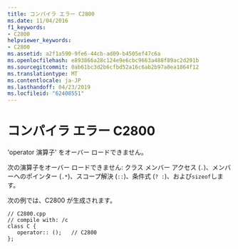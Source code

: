 ```yaml
---
title: コンパイラ エラー C2800
ms.date: 11/04/2016
f1_keywords:
- C2800
helpviewer_keywords:
- C2800
ms.assetid: a2f1a590-9fe6-44cb-ad09-b4505ef47c6a
ms.openlocfilehash: e893866a28c124e9e6cbc9663a488f89ac2d291b
ms.sourcegitcommit: 0ab61bc3d2b6cfbd52a16c6ab2b97a8ea1864f12
ms.translationtype: MT
ms.contentlocale: ja-JP
ms.lasthandoff: 04/23/2019
ms.locfileid: "62408551"
---
```

# <a name="compiler-error-c2800"></a>コンパイラ エラー C2800

'operator 演算子' をオーバー ロードできません。

次の演算子をオーバー ロードできません: クラス メンバー アクセス (`.`)、メンバーへのポインター (`.*`)、スコープ解決 (`::`)、条件式 (`? :`)、および`sizeof`します。

次の例では、C2800 が生成されます。

```
// C2800.cpp
// compile with: /c
class C {
   operator:: ();   // C2800
};
```
